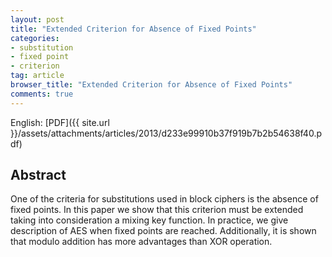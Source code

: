 ```yaml
---
layout: post
title: "Extended Criterion for Absence of Fixed Points"
categories:
- substitution
- fixed point
- criterion
tag: article
browser_title: "Extended Criterion for Absence of Fixed Points"
comments: true
---
```


English: [PDF]({{ site.url }}/assets/attachments/articles/2013/d233e99910b37f919b7b2b54638f40.pdf)

<!--more-->

## Abstract

One of the criteria for substitutions used in block ciphers is the absence of fixed points. In this paper we show that this criterion must be extended taking into consideration a mixing key function. In practice, we give description of AES when fixed points are reached. Additionally, it is shown that modulo addition has more advantages than XOR operation.